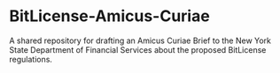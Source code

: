 BitLicense-Amicus-Curiae
========================

A shared repository for drafting an Amicus Curiae Brief to the New York State Department of Financial Services about the proposed BitLicense regulations.
